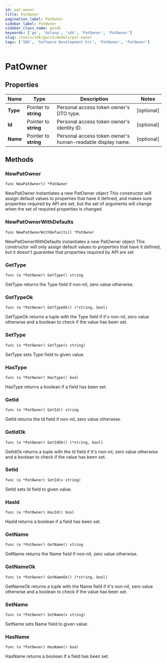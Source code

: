 ```yaml
---
id: pat-owner
title: PatOwner
pagination_label: PatOwner
sidebar_label: PatOwner
sidebar_class_name: gosdk
keywords: ['go', 'Golang', 'sdk', 'PatOwner', 'PatOwner'] 
slug: /tools/sdk/go/v3/models/pat-owner
tags: ['SDK', 'Software Development Kit', 'PatOwner', 'PatOwner']
---
```


# PatOwner

## Properties

Name | Type | Description | Notes
------------ | ------------- | ------------- | -------------
**Type** | Pointer to **string** | Personal access token owner&#39;s DTO type. | [optional] 
**Id** | Pointer to **string** | Personal access token owner&#39;s identity ID. | [optional] 
**Name** | Pointer to **string** | Personal access token owner&#39;s human-readable display name. | [optional] 

## Methods

### NewPatOwner

`func NewPatOwner() *PatOwner`

NewPatOwner instantiates a new PatOwner object
This constructor will assign default values to properties that have it defined,
and makes sure properties required by API are set, but the set of arguments
will change when the set of required properties is changed

### NewPatOwnerWithDefaults

`func NewPatOwnerWithDefaults() *PatOwner`

NewPatOwnerWithDefaults instantiates a new PatOwner object
This constructor will only assign default values to properties that have it defined,
but it doesn't guarantee that properties required by API are set

### GetType

`func (o *PatOwner) GetType() string`

GetType returns the Type field if non-nil, zero value otherwise.

### GetTypeOk

`func (o *PatOwner) GetTypeOk() (*string, bool)`

GetTypeOk returns a tuple with the Type field if it's non-nil, zero value otherwise
and a boolean to check if the value has been set.

### SetType

`func (o *PatOwner) SetType(v string)`

SetType sets Type field to given value.

### HasType

`func (o *PatOwner) HasType() bool`

HasType returns a boolean if a field has been set.

### GetId

`func (o *PatOwner) GetId() string`

GetId returns the Id field if non-nil, zero value otherwise.

### GetIdOk

`func (o *PatOwner) GetIdOk() (*string, bool)`

GetIdOk returns a tuple with the Id field if it's non-nil, zero value otherwise
and a boolean to check if the value has been set.

### SetId

`func (o *PatOwner) SetId(v string)`

SetId sets Id field to given value.

### HasId

`func (o *PatOwner) HasId() bool`

HasId returns a boolean if a field has been set.

### GetName

`func (o *PatOwner) GetName() string`

GetName returns the Name field if non-nil, zero value otherwise.

### GetNameOk

`func (o *PatOwner) GetNameOk() (*string, bool)`

GetNameOk returns a tuple with the Name field if it's non-nil, zero value otherwise
and a boolean to check if the value has been set.

### SetName

`func (o *PatOwner) SetName(v string)`

SetName sets Name field to given value.

### HasName

`func (o *PatOwner) HasName() bool`

HasName returns a boolean if a field has been set.


